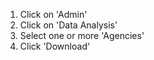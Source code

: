 1) Click on 'Admin'
2) Click on 'Data Analysis'
3) Select one or more 'Agencies'
4) Click 'Download'